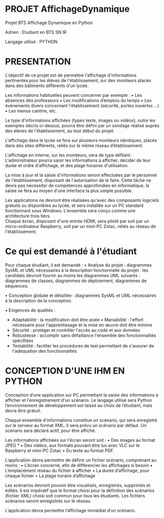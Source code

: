 #  PROJET AffichageDynamique

Projet BTS Affichage Dynamique en Python

Adrien : Etudiant en BTS SN IR 

Langage utilisé : PYTHON

# PRESENTATION 

L'objectif de ce projet est de permettre l'affichage d'informations pertinentes pour les élèves de l'établissement, sur des moniteurs placés dans des bâtiments différents d'un lycée. 

Les informations habituelles peuvent concerner par exemple : 
•	 Les absences des professeurs
•	 Les modifications d’emplois du temps 
•	Les événements divers concernant l'établissement (sécurité, portes ouvertes …) 
•	Les menus cantine, etc.

Le type d'informations affichées (types texte, images ou vidéos), outre les exemples décris ci-dessus, pourra être défini par un sondage réalisé auprès des élèves de l'établissement, au tout début du projet.  

L'affichage dans le lycée se fera sur plusieurs moniteurs identiques, placés dans des sites différents, reliés sur le même réseau d’établissement. 

L'affichage en interne, sur les moniteurs, sera de type défilant. 
L'administrateur pourra saisir les informations à afficher, décider de leur durée et ordre d'affichage, et des plage horaires d'utilisation.  

La mise à jour et la saisie d'informations seront effectuées par le personnel de l'établissement, disposant de l'autorisation de le faire.
 Cette tâche ne devra pas nécessiter de compétences approfondies en informatique, la saisie se fera au moyen d'une interface la plus simple possible.  
 
Les applications ne devront être réalisées qu'avec des composants logiciels gratuits ou disponibles au lycée, et sera installée sur un PC standard fonctionnant sous Windows. L'ensemble sera conçu comme une architecture trois tiers.  
Chaque écran, disposant d'une entrée HDMI, sera piloté par soit par un micro-ordinateur Raspberry, soit par un mini-PC Zotac, reliés au réseau de l'établissement. 


# Ce qui est demandé à l'étudiant 

Pour chaque étudiant, il est demandé : 
•	 Analyse du projet : diagrammes SysML et UML nécessaires à la description fonctionnelle du projet : les candidats devront fournir au moins les diagrammes UML suivants : diagrammes de classes, diagrammes de déploiement, diagrammes de séquences. 

•	Conception globale et détaillée : diagrammes SysML et UML nécessaires à la description de la conception. 

•	 Exigences de qualités : 
-	Adaptabilité : la modification doit être aisée • Maniabilité : l'effort nécessaire pour l'apprentissage et la mise en œuvre doit être minime 
-	 Sécurité : protéger et contrôler l'accès au code et aux données 
-	Robustesse : accomplir sans défaillance l'ensemble des fonctionnalités spécifiées 
-	Testabilité : faciliter les procédures de test permettant de s'assurer de l'adéquation des fonctionnalités

# CONCEPTION D'UNE IHM EN PYTHON 

Conception d’une application sur PC permettant la saisie des informations à afficher et l'enregistrement d'un scénario. Le langage utilisé sera Python l’environnement de développement est laissé au choix de l’étudiant, mais devra être gratuit. 

Chaque ensemble d'informations constitue un scénario, qui sera enregistré sur le serveur au format XML. Il sera prévu un scénario par défaut. Un scénario sera déclaré actif, pour être affiché.  

Les informations affichées sur l'écran seront soit : 
•	Des images au format JPEG *
•	 Des vidéos, aux formats pouvant être lus avec VLC sur le Raspberry et mini-PC Zotac 
•	 Du texte au format PDF. 
 
L’application devra permettre de définir un fichier scénario, comprenant au moins : 
•	 L’écran concerné, afin de différencier les affichages si besoin
•	 L’emplacement réseau du fichier à afficher • La durée d’affichage, pour chaque fichier 
•	La plage horaire d’affichage 

 Les scénarios devront pouvoir être visualisés, enregistrés, supprimés et édités. Il est impératif que le format choisi pour la définition des scénarios (fichier XML) choisi soit commun pour tous les étudiants. Les fichiers scénarios seront enregistrés sur le réseau. 
 
L’application devra permettre l’affichage immédiat d’un scénario. 
 
 

 



